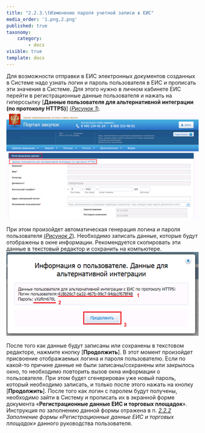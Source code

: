 ```yaml
---
title: "2.2.3.\tИзменение пароля учетной записи в ЕИС"
media_order: '1.png,2.png'
published: true
taxonomy:
    category:
        - docs
visible: true
template: docs
---
```


Для возможности отправки в ЕИС электронных документов созданных в Системе надо узнать логин и пароль пользователя в ЕИС и прописать эти значения в Системе. Для этого нужно в личном кабинете ЕИС перейти в регистрационные данные пользователя и нажать на гиперссылку [**Данные пользователя для альтернативной интеграции (по протоколу HTTPS)**] [(*Рисунок 1*)](#ris-1).
![Рисунок 1. Получение данных пользователя для альтернативной интеграции](1.png?id=ris-1)

При этом произойдет автоматическая генерация логина и пароля пользователя [(*Рисунок 2*)](#ris-2). Необходимо записать данные, которые будут отображены в окне информации. Рекомендуется скопировать эти данные в текстовый редактор и сохранить на компьютере.
![Рисунок 2. Информация о пользователе](2.png?id=ris-2)

После того как данные будут записаны или сохранены в текстовом редакторе, нажмите кнопку [**Продолжить**]. В этот момент произойдет присвоение отображаемых логина и пароля пользователю.
Если по какой-то причине данные не были записаны/сохранены или закрылось окно, то необходимо повторить вызов окна информации о пользователе. При этом будет сгенерирован уже новый пароль, который необходимо записать, и только после этого нажать на кнопку [**Продолжить**].
После того как логин с паролем будут получены, необходимо зайти в Систему и прописать их в экранной форме документа «**Регистрационные данные ЕИС и торговых площадок**». Инструкция по заполнению данной формы отражена в п.  *[2.2.2 ](/complex-operations/general-settings/zapolnenie-formy-registracionnye-dannye-v-eis)Заполнение формы «Регистрационные данные ЕИС и торговых площадок»* данного руководства пользователя.